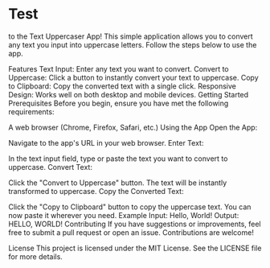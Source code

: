 # Test 
 to the Text Uppercaser App! This simple application allows you to convert any text you input into uppercase letters. Follow the steps below to use the app.

Features
Text Input: Enter any text you want to convert.
Convert to Uppercase: Click a button to instantly convert your text to uppercase.
Copy to Clipboard: Copy the converted text with a single click.
Responsive Design: Works well on both desktop and mobile devices.
Getting Started
Prerequisites
Before you begin, ensure you have met the following requirements:

A web browser (Chrome, Firefox, Safari, etc.)
Using the App
Open the App:

Navigate to the app's URL in your web browser.
Enter Text:

In the text input field, type or paste the text you want to convert to uppercase.
Convert Text:

Click the "Convert to Uppercase" button. The text will be instantly transformed to uppercase.
Copy the Converted Text:

Click the "Copy to Clipboard" button to copy the uppercase text. You can now paste it wherever you need.
Example
Input: Hello, World!
Output: HELLO, WORLD!
Contributing
If you have suggestions or improvements, feel free to submit a pull request or open an issue. Contributions are welcome!

License
This project is licensed under the MIT License. See the LICENSE file for more details.